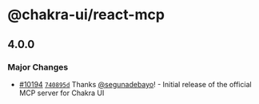 # @chakra-ui/react-mcp

## 4.0.0

### Major Changes

- [#10194](https://github.com/chakra-ui/chakra-ui/pull/10194)
  [`740895d`](https://github.com/chakra-ui/chakra-ui/commit/740895d8380a4a721295cc14dd2cf6328f432141)
  Thanks [@segunadebayo](https://github.com/segunadebayo)! - Initial release of
  the official MCP server for Chakra UI
